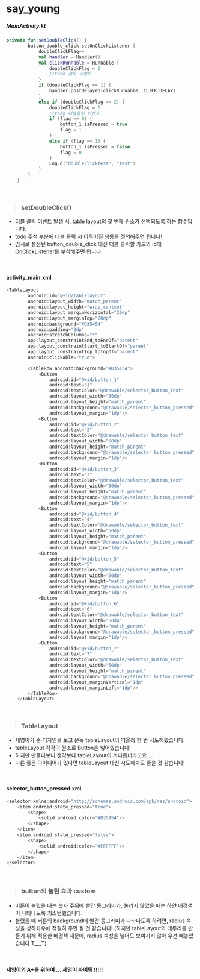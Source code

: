 # say_young

##### MainActivity.kt

```kotlin
private fun setDoubleClick() {
        button_double_click.setOnClickListener {
            doubleClickFlag++
            val handler = Handler()
            val clickRunnable = Runnable {
                doubleClickFlag = 0
                //todo 클릭 이벤트
            }
            if (doubleClickFlag == 1) {
                handler.postDelayed(clickRunnable, CLICK_DELAY)
            }
            else if (doubleClickFlag == 2) {
                doubleClickFlag = 0
                //todo 더블클릭 이벤트
                if (flag == 0) {
                    button_1.isPressed = true
                    flag = 1
                }
                else if (flag == 1) {
                    button_1.isPressed = false
                    flag = 0
                }
                Log.d("doubleclicktest", "test")
            }
        }
    }
```

<br>

> ### setDoubleClick()
  - 더블 클릭 이벤트 발생 시, table layout의 첫 번째 원소가 선택되도록 하는 함수입니다.
  - todo 주석 부분에 더블 클릭 시 이루어질 행동을 정의해주면 됩니다!
  - 임시로 설정된 button_double_click 대신 더블 클릭할 카드의 id에 OnClickListener를 부착해주면 됩니다.

<br>

#### activity_main.xml

```kotlin
<TableLayout
        android:id="@+id/tablelayout"
        android:layout_width="match_parent"
        android:layout_height="wrap_content"
        android:layout_marginHorizontal="20dp"
        android:layout_marginTop="20dp"
        android:background="#D35454"
        android:padding="2dp"
        android:stretchColumns="*"
        app:layout_constraintEnd_toEndOf="parent"
        app:layout_constraintStart_toStartOf="parent"
        app:layout_constraintTop_toTopOf="parent"
        android:clickable="true">

        <TableRow android:background="#D35454">
            <Button
                android:id="@+id/button_1"
                android:text="1"
                android:textColor="@drawable/selector_button_text"
                android:layout_width="50dp"
                android:layout_height="match_parent"
                android:background="@drawable/selector_button_pressed"
                android:layout_margin="1dp"/>
            <Button
                android:id="@+id/button_2"
                android:text="2"
                android:textColor="@drawable/selector_button_text"
                android:layout_width="50dp"
                android:layout_height="match_parent"
                android:background="@drawable/selector_button_pressed"
                android:layout_margin="1dp"/>
            <Button
                android:id="@+id/button_3"
                android:text="3"
                android:textColor="@drawable/selector_button_text"
                android:layout_width="50dp"
                android:layout_height="match_parent"
                android:background="@drawable/selector_button_pressed"
                android:layout_margin="1dp"/>
            <Button
                android:id="@+id/button_4"
                android:text="4"
                android:textColor="@drawable/selector_button_text"
                android:layout_width="50dp"
                android:layout_height="match_parent"
                android:background="@drawable/selector_button_pressed"
                android:layout_margin="1dp"/>
            <Button
                android:id="@+id/button_5"
                android:text="5"
                android:textColor="@drawable/selector_button_text"
                android:layout_width="50dp"
                android:layout_height="match_parent"
                android:background="@drawable/selector_button_pressed"
                android:layout_margin="1dp"/>
            <Button
                android:id="@+id/button_6"
                android:text="6"
                android:textColor="@drawable/selector_button_text"
                android:layout_width="50dp"
                android:layout_height="match_parent"
                android:background="@drawable/selector_button_pressed"
                android:layout_margin="1dp"/>
            <Button
                android:id="@+id/button_7"
                android:text="7"
                android:textColor="@drawable/selector_button_text"
                android:layout_width="50dp"
                android:layout_height="match_parent"
                android:background="@drawable/selector_button_pressed"
                android:layout_marginVertical="1dp"
                android:layout_marginLeft="1dp"/>
        </TableRow>
    </TableLayout>
```

<br>

> ### TableLayout
  - 세영이가 준 디자인을 보고 문득 tableLayout이 떠올라 한 번 시도해봤습니다.
  - tableLayout 각각의 원소로 Button을 넣어줬습니다!
  - 하지만 만들다보니 생각보다 tableLayout이 까다롭더라고요 ... 
  - 다른 좋은 아이디어가 있다면 tableLayout 대신 시도해봐도 좋을 것 같습니다!
  
<br>

#### selector_button_pressed.xml

```kotlin
<selector xmlns:android="http://schemas.android.com/apk/res/android">
    <item android:state_pressed="true">
        <shape>
            <solid android:color="#D35454"/>
        </shape>
    </item>
    <item android:state_pressed="false">
        <shape>
            <solid android:color="#FFFFFF"/>
        </shape>
    </item>
</selector>
```

<br>

> ### button의 눌림 효과 custom
  - 버튼이 눌렸을 때는 숫자 주위에 빨간 동그라미가, 눌리지 않았을 때는 하얀 배경색이 나타나도록 커스텀했습니다.
  - 눌렸을 때 버튼의 background에 빨간 동그라미가 나타나도록 하려면, radius 속성을 상하좌우에 적절히 주면 될 것 같습니다!
  (하지만 tableLayout의 테두리를 만들기 위해 적용한 배경색 때문에, radius 속성을 넣어도 보여지지 않아 우선 빼놓았습니다 T___T)
  

<br>

#### 세영이의 A+을 위하여 ... 세영이 파이팅 !!!!!
